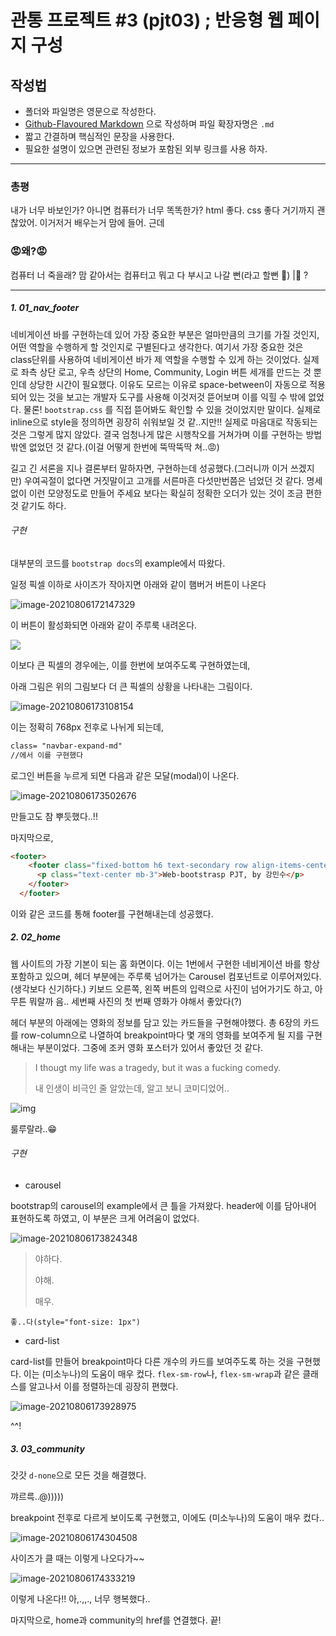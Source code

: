 # 관통 프로젝트 \#3 (pjt03) ; 반응형 웹 페이지 구성



## 작성법

- 폴더와 파일명은 영문으로 작성한다.
- [Github-Flavoured Markdown](https://guides.github.com/features/mastering-markdown/) 으로 작성하며 파일 확장자명은 `.md`
- 짧고 간결하며 핵심적인 문장을 사용한다.
- 필요한 설명이 있으면 관련된 정보가 포함된 외부 링크를 사용 하자.

---



### 총평

내가 너무 바보인가? 아니면 컴퓨터가 너무 똑똑한가? html 좋다. css 좋다 거기까지 괜찮았어.  이거저거 배우는거 맘에 들어. 근데 

###        &#128545;왜?&#128545;

컴퓨터 너 죽을래? 맘 같아서는 컴퓨터고 뭐고 다 부시고 나갈 뻔(라고 할뻔 &#128013;)                              |&#128064; ?

---



##### 1. 01_nav_footer

네비게이션 바를 구현하는데 있어 가장 중요한 부분은 얼마만큼의 크기를 가질 것인지, 어떤 역할을 수행하게 할 것인지로 구별된다고 생각한다. 여기서 가장 중요한 것은 class단위를 사용하여 네비게이션 바가 제 역할을 수행할 수 있게 하는 것이었다. 실제로 좌측 상단 로고, 우측 상단의 Home, Community, Login 버튼 세개를 만드는 것 뿐인데 상당한 시간이 필요했다. 이유도 모르는 이유로 space-between이 자동으로 적용되어 있는 것을 보고는 개발자 도구를 사용해 이것저것 뜯어보며 이를 익힐 수 밖에 없었다. 물론! `bootstrap.css` 를 직접 뜯어봐도 확인할 수 있을 것이었지만 말이다. 실제로 inline으로 style을 정의하면 굉장히 쉬워보일 것 같..지만!! 실제로 마음대로 작동되는 것은 그렇게 많지 않았다. 결국 엄청나게 많은 시행착오를 거쳐가며 이를 구현하는 방법밖엔 없었던 것 같다.(이걸 어떻게 한번에 뚝딱뚝딱 쳐..&#128545;)



길고 긴 서론을 지나 결론부터 말하자면, 구현하는데 성공했다.(그러니까 이거 쓰겠지만) 우여곡절이 없다면 거짓말이고 고개를 서른마흔 다섯만번쯤은 넘었던 것 같다. 명세 없이 이런 모양정도로 만들어 주세요 보다는 확실히 정확한 오더가 있는 것이 조금 편한 것 같기도 하다.



###### 구현

대부분의 코드를 `bootstrap docs`의 example에서 따왔다. 

일정 픽셀 이하로 사이즈가 작아지면 아래와 같이 햄버거 버튼이 나온다 

![image-20210806172147329](README.assets/image-20210806172147329.png)

이 버튼이 활성화되면 아래와 같이 주루룩 내려온다.

![](README.assets/image-20210806172217955.png)

이보다 큰 픽셀의 경우에는, 이를 한번에 보여주도록 구현하였는데,

아래 그림은 위의 그림보다 더 큰 픽셀의 상황을 나타내는 그림이다.

![image-20210806173108154](README.assets/image-20210806173108154.png)

이는 정확히 768px 전후로 나뉘게 되는데, 

```html
class= "navbar-expand-md"
//에서 이를 구현했다
```

로그인 버튼을 누르게 되면 다음과 같은 모달(modal)이 나온다.

![image-20210806173502676](README.assets/image-20210806173502676.png)

만들고도 참 뿌듯했다..!!



마지막으로,

```html
<footer>
    <footer class="fixed-bottom h6 text-secondary row align-items-center mt-0">
      <p class="text-center mb-3">Web-bootstrasp PJT, by 강민수</p>
    </footer>
  </footer>
```

이와 같은 코드를 통해 footer를 구현해내는데 성공했다.



##### 2. 02_home

웹 사이트의 가장 기본이 되는 홈 화면이다. 이는 1번에서 구현한 네비게이션 바를 항상 포함하고 있으며, 헤더 부분에는 주루룩 넘어가는 Carousel 컴포넌트로 이루어져있다.(생각보다 신기하다.) 키보드 오른쪽, 왼쪽 버튼의 입력으로 사진이 넘어가기도 하고, 아무튼 뭐랄까 음.. 세번째 사진의 첫 번째 영화가 야해서 좋았다(?)



헤더 부분의 아래에는 영화의 정보를 담고 있는 카드들을 구현해야했다. 총 6장의 카드를 row-column으로 나열하여 breakpoint마다 몇 개의 영화를 보여주게 될 지를 구현해내는 부분이었다. 그중에 조커 영화 포스터가 있어서 좋았던 것 같다.

> I thougt my life was a tragedy, but it was a fucking comedy.
>
> 내 인생이 비극인 줄 알았는데, 알고 보니 코미디었어..



![img](README.assets/조커3.jpg)

룰루랄라..&#128513;



###### 구현

- carousel

bootstrap의 carousel의 example에서 큰 틀을 가져왔다. header에 이를 담아내어 표현하도록 하였고, 이 부분은 크게 어려움이 없었다.

![image-20210806173824348](README.assets/image-20210806173824348.png)

>야하다.
>
>야해.
>
>매우.

`좋..다(style="font-size: 1px")`

- card-list

card-list를 만들어 breakpoint마다 다른 개수의 카드를 보여주도록 하는 것을 구현했다. 이는 (미소누나)의 도움이 매우 컸다. `flex-sm-row`나, `flex-sm-wrap`과 같은 클래스를 알고나서 이를 정렬하는데 굉장히 편했다.

![image-20210806173928975](README.assets/image-20210806173928975.png)

^^!



##### 3. 03_community

갓갓 `d-none`으로 모든 것을 해결했다.

꺄르륵..@)))))

breakpoint 전후로 다르게 보이도록 구현했고, 이에도 (미소누나)의 도움이 매우 컸다..

![image-20210806174304508](README.assets/image-20210806174304508.png)

사이즈가 클 때는 이렇게 나오다가~~

![image-20210806174333219](README.assets/image-20210806174333219.png)

이렇게 나온다!! 아,.,,., 너무 행복했다..



마지막으로, home과 community의 href를 연결했다. 끝!
